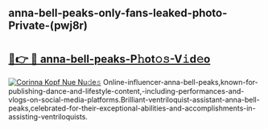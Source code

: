 ## anna-bell-peaks-only-fans​-leaked-photo​-Private-(pwj8r)


# <h2><a href="https://mediaupload.pro?title=anna-bell-peaks&ref=git">🔗👉 🔴 anna-bell-peaks-P𝚑ot𝚘𝚜-V𝚒d𝚎o</a></h2>

[![Corinna Kopf Nue Nu𝚍e𝚜](https://i.imgur.com/0qMVB7G.gif)](https://mediaupload.pro?title=anna-bell-peaks&ref=git)
Online-influencer-anna-bell-peaks,known-for-publishing-dance-and-lifestyle-content,-including-performances-and-vlogs-on-social-media-platforms.Brilliant-ventriloquist-assistant-anna-bell-peaks,celebrated-for-their-exceptional-abilities-and-accomplishments-in-assisting-ventriloquists.  